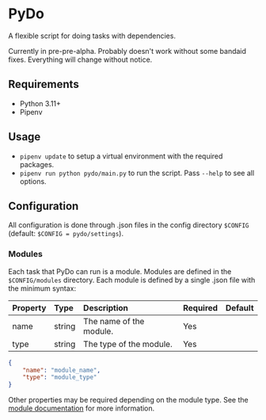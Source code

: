 # PyDo

A flexible script for doing tasks with dependencies.

Currently in pre-pre-alpha. Probably doesn't work without some bandaid fixes. Everything will change without notice.

## Requirements

- Python 3.11+
- Pipenv

## Usage

- `pipenv update` to setup a virtual environment with the required packages.
- `pipenv run python pydo/main.py` to run the script. Pass `--help` to see all options.

## Configuration

All configuration is done through .json files in the config directory `$CONFIG` (default: `$CONFIG = pydo/settings`).

### Modules

Each task that PyDo can run is a module. Modules are defined in the `$CONFIG/modules` directory. Each module is defined by a single .json file with the minimum syntax:

| Property | Type   | Description | Required | Default |
|:---------|:-------|:------------|:---------|:--------|
| name     | string | The name of the module. | Yes | |
| type     | string | The type of the module. | Yes | |

```json
{
    "name": "module_name",
    "type": "module_type"
}
```

Other properties may be required depending on the module type. See the [module documentation](docs/modules/Modules.md) for more information.
